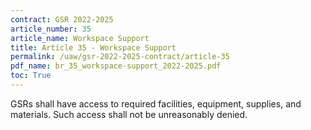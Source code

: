 ```yaml
---
contract: GSR 2022-2025
article_number: 35
article_name: Workspace Support 
title: Article 35 - Workspace Support 
permalink: /uaw/gsr-2022-2025-contract/article-35
pdf_name: br_35_workspace-support_2022-2025.pdf
toc: True
---
```



GSRs shall have access to required facilities, equipment, supplies, and materials. Such access shall not be unreasonably denied.

